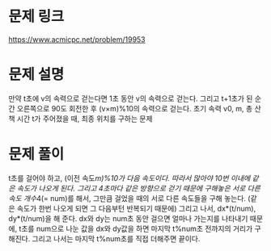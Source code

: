 # 문제 링크
https://www.acmicpc.net/problem/19953

# 문제 설명 
만약 t초에 v의 속력으로 걷는다면 1초 동안 v의 속력으로 걷는다. 그리고 t+1초가 된 순간 오른쪽으로 90도 회전한 후 (v×m)%10의 속력으로 걷는다. 초기 속력 v0, m, 총 산책 시간 t가 주어졌을 때, 최종 위치를 구하는 문제

# 문제 풀이
t초를 걸어야 하고, (이전 속도*m)%10가 다음 속도이다. 따라서 많아야 10번 이내에 같은 속도가 나오게 된다. 그리고 4초마다 같은 방향으로 걷기 때문에 구해놓은 서로 다른 속도 개수*4(= num)를 해서, 그만큼 걸었을 때의 서로 다른 속도들을 구해 놓는다. (같은 속도가 한번 나오게 되면 그 다음부턴 반복되기 때문에) 그리고 나서, dx*(t/num), dy*(t/num)을 해 준다. dx와 dy는 num초 동안 걸으면 얼마나 가는지를 나타내기 때문에, t초를 num으로 나눈 값을 dx와 dy값을 하면 마지막 t%num초 전까지의 거리가 구해진다. 그리고 나서는 마지막 t%num초를 직접 더해주면 끝이다.